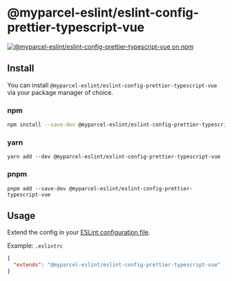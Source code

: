 # @myparcel-eslint/eslint-config-prettier-typescript-vue

[![@myparcel-eslint/eslint-config-prettier-typescript-vue on npm](https://img.shields.io/npm/v/@myparcel-eslint/eslint-config-prettier-typescript-vue?style=for-the-badge)](https://npmjs.com/package/@myparcel-eslint/eslint-config-prettier-typescript-vue)

## Install

You can install `@myparcel-eslint/eslint-config-prettier-typescript-vue` via your package manager of choice.

### npm

```bash
npm install --save-dev @myparcel-eslint/eslint-config-prettier-typescript-vue
```

### yarn

```shell
yarn add --dev @myparcel-eslint/eslint-config-prettier-typescript-vue
```

### pnpm

```shell
pnpm add --save-dev @myparcel-eslint/eslint-config-prettier-typescript-vue
```

## Usage

Extend the config in your [ESLint configuration file].

Example: `.eslintrc`

```json
{
  "extends": "@myparcel-eslint/eslint-config-prettier-typescript-vue"
}
```

[ESLint configuration file]: https://eslint.org/docs/user-guide/configuring
